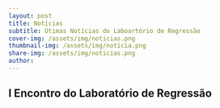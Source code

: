 ```yaml
---
layout: post
title: Notícias
subtitle: Útimas Notícias do Laboartório de Regressão
cover-img: /assets/img/noticias.png
thumbnail-img: /assets/img/noticia.png
share-img: /assets/img/noticias.png
author: 
---
```


## I Encontro do Laboratório de Regressão

